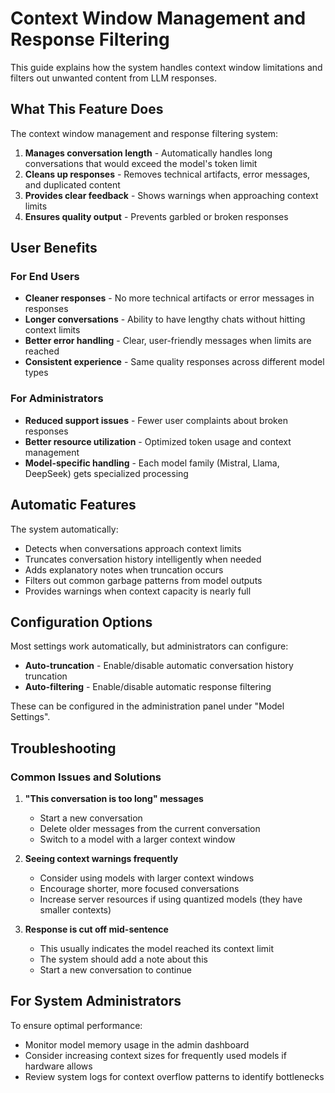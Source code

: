 # Context Window Management and Response Filtering

This guide explains how the system handles context window limitations and filters out unwanted content from LLM responses.

## What This Feature Does

The context window management and response filtering system:

1. **Manages conversation length** - Automatically handles long conversations that would exceed the model's token limit
2. **Cleans up responses** - Removes technical artifacts, error messages, and duplicated content
3. **Provides clear feedback** - Shows warnings when approaching context limits
4. **Ensures quality output** - Prevents garbled or broken responses

## User Benefits

### For End Users

- **Cleaner responses** - No more technical artifacts or error messages in responses
- **Longer conversations** - Ability to have lengthy chats without hitting context limits
- **Better error handling** - Clear, user-friendly messages when limits are reached
- **Consistent experience** - Same quality responses across different model types

### For Administrators

- **Reduced support issues** - Fewer user complaints about broken responses
- **Better resource utilization** - Optimized token usage and context management
- **Model-specific handling** - Each model family (Mistral, Llama, DeepSeek) gets specialized processing

## Automatic Features

The system automatically:

- Detects when conversations approach context limits
- Truncates conversation history intelligently when needed
- Adds explanatory notes when truncation occurs
- Filters out common garbage patterns from model outputs
- Provides warnings when context capacity is nearly full

## Configuration Options

Most settings work automatically, but administrators can configure:

- **Auto-truncation** - Enable/disable automatic conversation history truncation
- **Auto-filtering** - Enable/disable automatic response filtering

These can be configured in the administration panel under "Model Settings".

## Troubleshooting

### Common Issues and Solutions

1. **"This conversation is too long" messages**
   - Start a new conversation
   - Delete older messages from the current conversation
   - Switch to a model with a larger context window

2. **Seeing context warnings frequently**
   - Consider using models with larger context windows
   - Encourage shorter, more focused conversations
   - Increase server resources if using quantized models (they have smaller contexts)

3. **Response is cut off mid-sentence**
   - This usually indicates the model reached its context limit
   - The system should add a note about this
   - Start a new conversation to continue

## For System Administrators

To ensure optimal performance:

- Monitor model memory usage in the admin dashboard
- Consider increasing context sizes for frequently used models if hardware allows
- Review system logs for context overflow patterns to identify bottlenecks
